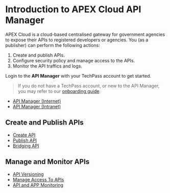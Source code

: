 # Introduction to APEX Cloud API Manager

APEX Cloud is a cloud-based centralised gateway for government agencies to expose their APIs to registered developers or agencies. You (as a publisher) can perform the following actions:

1. Create and publish APIs.
2. Configure security policy and manage access to the APIs.
3. Monitor the API traffics and logs.

Login to the **API Manager** with your TechPass account to get started.

> If you do not have a TechPass account, or new to the API Manager, you may refer to our [onboarding guide](https://docs.developer.tech.gov.sg/docs/apex-cloud-onboarding/docs/techpass).

- [API Manager (Internet)](https://manage.api.gov.sg/home)
- [API Manager (Intranet)](https://manage.int.api.gov.sg/home)

## Create and Publish APIs

- [Create API](docs/publisher/create-api)
- [Publish API](docs/publisher/publish-api.md)
- [Bridging API](docs/publisher/bridging-apis.md)

## Manage and Monitor APIs

- [API Versioning](docs/publisher/api-versioning.md)
- [Manage Access To APIs](docs/publisher/manage-access-to-apis.md)
- [API and APP Monitoring](docs/publisher/api-and-app-monitoring.md)
